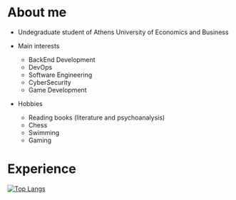 About me
========
- Undegraduate student of Athens University of Economics and Business
- Main interests
  * BackEnd Development
  * DevOps
  * Software Engineering
  * CyberSecurity
  * Game Development

 
- Hobbies
  * Reading books (literature and psychoanalysis)
  * Chess
  * Swimming
  * Gaming

Experience
==========
[![Top Langs](https://github-readme-stats.vercel.app/api/top-langs/?username=alexegiev&langs_count=6&theme=tokyonight)](https://github.com/anuraghazra/github-readme-stats)
